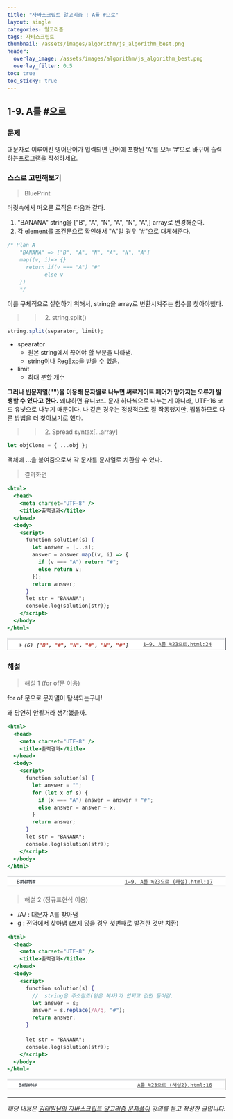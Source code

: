 ```yaml
---
title: "자바스크립트 알고리즘 : A를 #으로"
layout: single
categories: 알고리즘
tags: 자바스크립트
thumbnail: /assets/images/algorithm/js_algorithm_best.png
header:
  overlay_image: /assets/images/algorithm/js_algorithm_best.png
  overlay_filter: 0.5
toc: true
toc_sticky: true
---
```


## 1-9. A를 #으로

### 문제

대문자로 이루어진 영어단어가 입력되면 단어에 포함된 ‘A'를 모두 ’#‘으로 바꾸어 출력하는프로그램을 작성하세요.

### 스스로 고민해보기

> BluePrint

머릿속에서 떠오른 로직은 다음과 같다.

1. "BANANA" string을 ["B", "A", "N", "A", "N", "A",] array로 변경해준다.
2. 각 element를 조건문으로 확인해서 "A"일 경우 "#"으로 대체해준다.

```jsx
/* Plan A
    "BANANA" => ["B", "A", "N", "A", "N", "A"]
    map((v, i)=> {}
      return if(v === "A") "#"
            else v
    })
    */
```

이를 구체적으로 실현하기 위해서, string을 array로 변환시켜주는 함수를 찾아야했다.

> > 2.  string.split()

```jsx
string.split(separator, limit);
```

- spearator
  - 원본 string에서 끊어야 할 부분을 나타냄.
  - string이나 RegExp을 받을 수 있음.
- limit
  - 최대 분할 개수

**그러나 빈문자열("")을 이용해 문자별로 나누면 써로게이트 페어가 망가지는 오류가 발생할 수 있다고 한다.**
왜냐하면 유니코드 문자 하나씩으로 나누는게 아니라, UTF-16 코드 유닛으로 나누기 때문이다.
나 같은 경우는 정상적으로 잘 작동했지만, 찝찝하므로 다른 방법을 더 찾아보기로 했다.

> > 2.  Spread syntax[...array]

```jsx
let objClone = { ...obj };
```

객체에 ...을 붙여줌으로써 각 문자를 문자열로 치환할 수 있다.

> 결과화면

```jsx
<html>
  <head>
    <meta charset="UTF-8" />
    <title>출력결과</title>
  </head>
  <body>
    <script>
      function solution(s) {
        let answer = [...s];
        answer = answer.map((v, i) => {
          if (v === "A") return "#";
          else return v;
        });
        return answer;
      }
      let str = "BANANA";
      console.log(solution(str));
    </script>
  </body>
</html>
```

![1](/assets/images/algorithm/algo9-00001.png)

### 해설

> 해설 1 (for of문 이용)

for of 문으로 문자열이 탐색되는구나!

왜 당연히 안될거라 생각했을까.

```jsx
<html>
  <head>
    <meta charset="UTF-8" />
    <title>출력결과</title>
  </head>
  <body>
    <script>
      function solution(s) {
        let answer = "";
        for (let x of s) {
          if (x === "A") answer = answer + "#";
          else answer = answer + x;
        }
        return answer;
      }
      let str = "BANANA";
      console.log(solution(str));
    </script>
  </body>
</html>
```

![2](/assets/images/algorithm/algo9-00002.png)

> 해설 2 (정규표현식 이용)

- /A/ : 대문자 A를 찾아냄
- g : 전역에서 찾아냄 (쓰지 않을 경우 첫번째로 발견한 것만 치환)

```jsx
<html>
  <head>
    <meta charset="UTF-8" />
    <title>출력결과</title>
  </head>
  <body>
    <script>
      function solution(s) {
        //  string은 주소참조(얕은 복사)가 안되고 값만 들어감.
        let answer = s;
        answer = s.replace(/A/g, "#");
        return answer;
      }

      let str = "BANANA";
      console.log(solution(str));
    </script>
  </body>
</html>
```

![3](/assets/images/algorithm/algo9-00003.png)

---

_해당 내용은 [김태원님의 자바스크립트 알고리즘 문제풀이](https://www.inflearn.com/course/%EC%9E%90%EB%B0%94%EC%8A%A4%ED%81%AC%EB%A6%BD%ED%8A%B8-%EC%95%8C%EA%B3%A0%EB%A6%AC%EC%A6%98-%EB%AC%B8%EC%A0%9C%ED%92%80%EC%9D%B4/dashboard) 강의를 듣고 작성한 글입니다._
